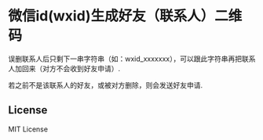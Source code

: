 # 微信id(wxid)生成好友（联系人）二维码
误删联系人后只剩下一串字符串（如：wxid_xxxxxxx），可以跟此字符串再把联系人加回来（对方不会收到好友申请）.

若之前不是该联系人的好友，或被对方删除，则会发送好友申请.



## License
MIT License
